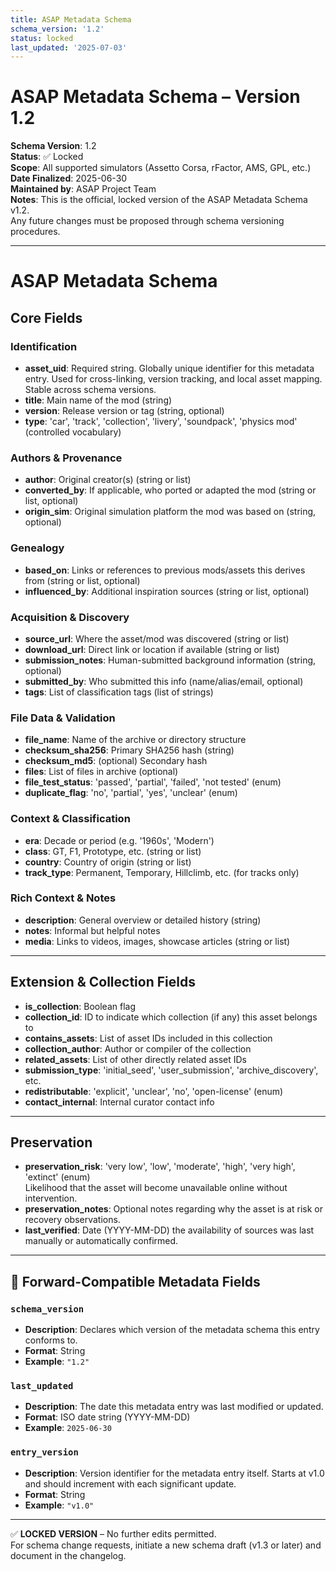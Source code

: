 ```yaml
---
title: ASAP Metadata Schema
schema_version: '1.2'
status: locked
last_updated: '2025-07-03'
---
```


# ASAP Metadata Schema – Version 1.2

**Schema Version**: 1.2  
**Status**: ✅ Locked  
**Scope**: All supported simulators (Assetto Corsa, rFactor, AMS, GPL, etc.)
**Date Finalized**: 2025-06-30  
**Maintained by**: ASAP Project Team  
**Notes**: This is the official, locked version of the ASAP Metadata Schema v1.2.  
Any future changes must be proposed through schema versioning procedures.

---
# ASAP Metadata Schema

## Core Fields

### Identification
- **asset_uid**: Required string. Globally unique identifier for this metadata entry. Used for cross-linking, version tracking, and local asset mapping. Stable across schema versions.
- **title**: Main name of the mod (string)
- **version**: Release version or tag (string, optional)
- **type**: 'car', 'track', 'collection', 'livery', 'soundpack', 'physics mod' (controlled vocabulary)

### Authors & Provenance
- **author**: Original creator(s) (string or list)
- **converted_by**: If applicable, who ported or adapted the mod (string or list, optional)
- **origin_sim**: Original simulation platform the mod was based on (string, optional)

### Genealogy
- **based_on**: Links or references to previous mods/assets this derives from (string or list, optional)
- **influenced_by**: Additional inspiration sources (string or list, optional)

### Acquisition & Discovery
- **source_url**: Where the asset/mod was discovered (string or list)
- **download_url**: Direct link or location if available (string or list)
- **submission_notes**: Human-submitted background information (string, optional)
- **submitted_by**: Who submitted this info (name/alias/email, optional)
- **tags**: List of classification tags (list of strings)

### File Data & Validation
- **file_name**: Name of the archive or directory structure
- **checksum_sha256**: Primary SHA256 hash (string)
- **checksum_md5**: (optional) Secondary hash
- **files**: List of files in archive (optional)
- **file_test_status**: 'passed', 'partial', 'failed', 'not tested' (enum)
- **duplicate_flag**: 'no', 'partial', 'yes', 'unclear' (enum)

### Context & Classification
- **era**: Decade or period (e.g. '1960s', 'Modern')
- **class**: GT, F1, Prototype, etc. (string or list)
- **country**: Country of origin (string or list)
- **track_type**: Permanent, Temporary, Hillclimb, etc. (for tracks only)

### Rich Context & Notes
- **description**: General overview or detailed history (string)
- **notes**: Informal but helpful notes
- **media**: Links to videos, images, showcase articles (string or list)

---

## Extension & Collection Fields

- **is_collection**: Boolean flag
- **collection_id**: ID to indicate which collection (if any) this asset belongs to
- **contains_assets**: List of asset IDs included in this collection
- **collection_author**: Author or compiler of the collection
- **related_assets**: List of other directly related asset IDs
- **submission_type**: 'initial_seed', 'user_submission', 'archive_discovery', etc.
- **redistributable**: 'explicit', 'unclear', 'no', 'open-license' (enum)
- **contact_internal**: Internal curator contact info

---

## Preservation

- **preservation_risk**: 'very low', 'low', 'moderate', 'high', 'very high', 'extinct' (enum)  
  Likelihood that the asset will become unavailable online without intervention.
- **preservation_notes**: Optional notes regarding why the asset is at risk or recovery observations.
- **last_verified**: Date (YYYY-MM-DD) the availability of sources was last manually or automatically confirmed.

---

## 🔧 Forward-Compatible Metadata Fields

### `schema_version`
- **Description**: Declares which version of the metadata schema this entry conforms to.
- **Format**: String
- **Example**: `"1.2"`

### `last_updated`
- **Description**: The date this metadata entry was last modified or updated.
- **Format**: ISO date string (YYYY-MM-DD)
- **Example**: `2025-06-30`

### `entry_version`
- **Description**: Version identifier for the metadata entry itself. Starts at v1.0 and should increment with each significant update.
- **Format**: String
- **Example**: `"v1.0"`
---

✅ **LOCKED VERSION** – No further edits permitted.  
For schema change requests, initiate a new schema draft (v1.3 or later) and document in the changelog.

